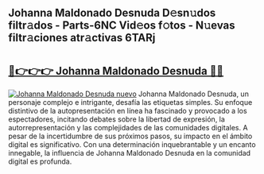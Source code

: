 ## Johanna Maldonado Desnuda D𝚎sn𝚞dos filtr𝚊dos - Parts-6NC Vid𝚎os f𝚘tos - N𝚞evas filtr𝚊ciones atr𝚊ctivas 6TARj

# <h2><a href="http://mb1iet.tromn.icu/?c=Johanna+Maldonado+Desnuda">🔗👉👉👉 Johanna Maldonado Desnuda 🔗🔗</a></h2>

[![Johanna Maldonado Desnuda nuevo](https://i.imgur.com/pEAQMta.gif)](http://mb1iet.tromn.icu/?c=Johanna+Maldonado+Desnuda)
Johanna Maldonado Desnuda, un personaje complejo e intrigante, desafía las etiquetas simples. Su enfoque distintivo de la autopresentación en línea ha fascinado y provocado a los espectadores, incitando debates sobre la libertad de expresión, la autorrepresentación y las complejidades de las comunidades digitales. A pesar de la incertidumbre de sus próximos pasos, su impacto en el ámbito digital es significativo. Con una determinación inquebrantable y un encanto innegable, la influencia de Johanna Maldonado Desnuda en la comunidad digital es profunda.
